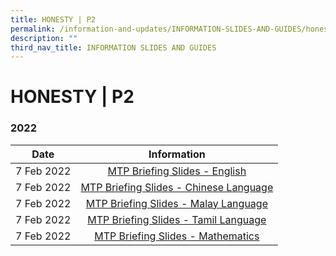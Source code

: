 ```yaml
---
title: HONESTY | P2
permalink: /information-and-updates/INFORMATION-SLIDES-AND-GUIDES/honesty-p2
description: ""
third_nav_title: INFORMATION SLIDES AND GUIDES
---
```

# HONESTY | P2

### 2022

<table>
<thead>
  <tr>
    <th style="text-align: center;">Date</th>
    <th style="text-align: center;">Information</th>
  </tr>
</thead>
<tbody>
  <tr>
    <td style="text-align: center;">7 Feb 2022</td>
    <td style="text-align: center;"><a href="https://youtu.be/DaGETx_rWvM">MTP Briefing Slides - English</a></td>
  </tr>
  <tr>
    <td style="text-align: center;"> 7 Feb 2022</td>
    <td style="text-align: center;"><a href="https://youtu.be/tID3P1o7n-c">MTP Briefing Slides - Chinese Language</a> </td>
  </tr>
  <tr>
    <td style="text-align: center;">7 Feb 2022 </td>
    <td style="text-align: center;"><a href="https://youtu.be/pjoaFwyYHcs">MTP Briefing Slides - Malay Language</a></td>
  </tr>
  <tr>
    <td style="text-align: center;"> 7 Feb 2022</td>
    <td style="text-align: center;"><a href="https://youtu.be/vkFglcOlEH0">MTP Briefing Slides - Tamil Language </a></td>
  </tr>
  <tr>
    <td style="text-align: center;">7 Feb 2022 </td>
    <td style="text-align: center;"><a href="https://youtu.be/HpKJRmtPJNE">MTP Briefing Slides - Mathematics </a></td>
  </tr>
</tbody>
</table>